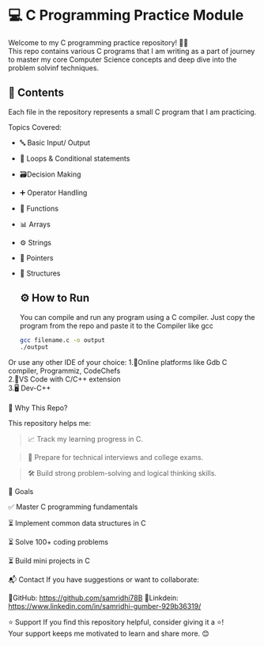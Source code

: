 # 💻 C Programming Practice Module

Welcome to my C programming practice repository! 👨‍💻<br>
This repo contains various C programs that I am writing as a part of journey to master my core Computer Science concepts and deep dive into the problem solvinf techniques.

## 📂 Contents <br>
Each file in the repository represents a small C program that I am practicing.

Topics Covered: 
- 🔤 Basic Input/ Output
- 🔁 Loops & Conditional statements
- 🗃️Decision Making
- ➕ Operator Handling
- 🧮 Functions
- 📊 Arrays
- ⚙️ Strings
- 📍 Pointers
- 🌳 Structures


  ## ⚙️ How to Run

  You can compile and run any program using a C compiler.
  Just copy the program from the repo and paste it to the Compiler like gcc
  ```bash
  gcc filename.c -o output
  ./output
  ```
Or use any other IDE of your choice:
1.🧱Online platforms like Gdb C compiler, Programmiz, CodeChefs <br>
2.🧩VS Code with C/C++ extension <br>
3.🖥️ Dev-C++ <br>
<br>
🎯 Why This Repo?

This repository helps me:

> 📈 Track my learning progress in C.

> 🧠 Prepare for technical interviews and college exams.

> 🛠️ Build strong problem-solving and logical thinking skills.


📌 Goals

✅ Master C programming fundamentals

⏳ Implement common data structures in C

⏳ Solve 100+ coding problems

⏳ Build mini projects in C


📬 Contact
If you have suggestions or want to collaborate:

🐙GitHub: https://github.com/samridhi78B
💼Linkdein: https://www.linkedin.com/in/samridhi-gumber-929b36319/

⭐ Support
If you find this repository helpful, consider giving it a ⭐!<br>
Your support keeps me motivated to learn and share more. 😊
  
